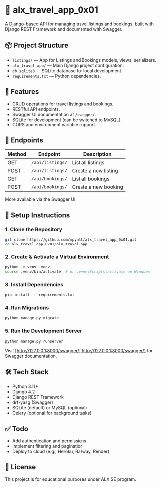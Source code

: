 # 🧭 alx_travel_app_0x01

A Django-based API for managing travel listings and bookings, built with Django REST Framework and documented with Swagger.

## 📦 Project Structure

- `listings/` — App for Listings and Bookings models, views, serializers.
- `alx_travel_app/` — Main Django project configuration.
- `db.sqlite3` — SQLite database for local development.
- `requirements.txt` — Python dependencies.

## 🚀 Features

- CRUD operations for travel listings and bookings.
- RESTful API endpoints.
- Swagger UI documentation at `/swagger/`.
- SQLite for development (can be switched to MySQL).
- CORS and environment variable support.

## 📂 Endpoints

| Method | Endpoint         | Description               |
|--------|------------------|---------------------------|
| GET    | `/api/listings/` | List all listings         |
| POST   | `/api/listings/` | Create a new listing      |
| GET    | `/api/bookings/` | List all bookings         |
| POST   | `/api/bookings/` | Create a new booking      |

More available via the Swagger UI.

## 📄 Setup Instructions

### 1. Clone the Repository

```bash
git clone https://github.com/mpyatt/alx_travel_app_0x01.git
cd alx_travel_app_0x01/alx_travel_app
````

### 2. Create & Activate a Virtual Environment

```bash
python -m venv .venv
source .venv/bin/activate  # or .venv\Scripts\activate on Windows
```

### 3. Install Dependencies

```bash
pip install -r requirements.txt
```

### 4. Run Migrations

```bash
python manage.py migrate
```

### 5. Run the Development Server

```bash
python manage.py runserver
```

Visit [http://127.0.0.1:8000/swagger/](http://127.0.0.1:8000/swagger/) for Swagger documentation.

## 🛠 Tech Stack

- Python 3.11+
- Django 4.2
- Django REST Framework
- drf-yasg (Swagger)
- SQLite (default) or MySQL (optional)
- Celery (optional for background tasks)

## ✅ Todo

- Add authentication and permissions
- Implement filtering and pagination
- Deploy to cloud (e.g., Heroku, Railway, Render)

## 📝 License

This project is for educational purposes under ALX SE program.
